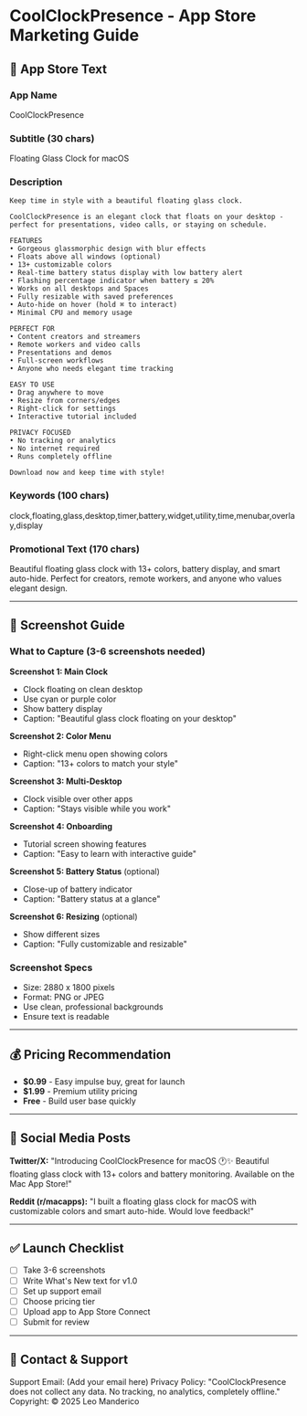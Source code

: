 # CoolClockPresence - App Store Marketing Guide

## 📝 App Store Text

### App Name
CoolClockPresence

### Subtitle (30 chars)
Floating Glass Clock for macOS

### Description
```
Keep time in style with a beautiful floating glass clock.

CoolClockPresence is an elegant clock that floats on your desktop -
perfect for presentations, video calls, or staying on schedule.

FEATURES
• Gorgeous glassmorphic design with blur effects
• Floats above all windows (optional)
• 13+ customizable colors
• Real-time battery status display with low battery alert
• Flashing percentage indicator when battery ≤ 20%
• Works on all desktops and Spaces
• Fully resizable with saved preferences
• Auto-hide on hover (hold ⌘ to interact)
• Minimal CPU and memory usage

PERFECT FOR
• Content creators and streamers
• Remote workers and video calls
• Presentations and demos
• Full-screen workflows
• Anyone who needs elegant time tracking

EASY TO USE
• Drag anywhere to move
• Resize from corners/edges
• Right-click for settings
• Interactive tutorial included

PRIVACY FOCUSED
• No tracking or analytics
• No internet required
• Runs completely offline

Download now and keep time with style!
```

### Keywords (100 chars)
clock,floating,glass,desktop,timer,battery,widget,utility,time,menubar,overlay,display

### Promotional Text (170 chars)
Beautiful floating glass clock with 13+ colors, battery display, and smart auto-hide. Perfect for creators, remote workers, and anyone who values elegant design.

---

## 📸 Screenshot Guide

### What to Capture (3-6 screenshots needed)

**Screenshot 1: Main Clock**
- Clock floating on clean desktop
- Use cyan or purple color
- Show battery display
- Caption: "Beautiful glass clock floating on your desktop"

**Screenshot 2: Color Menu**
- Right-click menu open showing colors
- Caption: "13+ colors to match your style"

**Screenshot 3: Multi-Desktop**
- Clock visible over other apps
- Caption: "Stays visible while you work"

**Screenshot 4: Onboarding**
- Tutorial screen showing features
- Caption: "Easy to learn with interactive guide"

**Screenshot 5: Battery Status** (optional)
- Close-up of battery indicator
- Caption: "Battery status at a glance"

**Screenshot 6: Resizing** (optional)
- Show different sizes
- Caption: "Fully customizable and resizable"

### Screenshot Specs
- Size: 2880 x 1800 pixels
- Format: PNG or JPEG
- Use clean, professional backgrounds
- Ensure text is readable

---

## 💰 Pricing Recommendation
- **$0.99** - Easy impulse buy, great for launch
- **$1.99** - Premium utility pricing
- **Free** - Build user base quickly

---

## 📱 Social Media Posts

**Twitter/X:**
"Introducing CoolClockPresence for macOS 🕐✨ Beautiful floating glass clock with 13+ colors and battery monitoring. Available on the Mac App Store!"

**Reddit (r/macapps):**
"I built a floating glass clock for macOS with customizable colors and smart auto-hide. Would love feedback!"

---

## ✅ Launch Checklist
- [ ] Take 3-6 screenshots
- [ ] Write What's New text for v1.0
- [ ] Set up support email
- [ ] Choose pricing tier
- [ ] Upload app to App Store Connect
- [ ] Submit for review

---

## 📧 Contact & Support
Support Email: (Add your email here)
Privacy Policy: "CoolClockPresence does not collect any data. No tracking, no analytics, completely offline."
Copyright: © 2025 Leo Manderico
